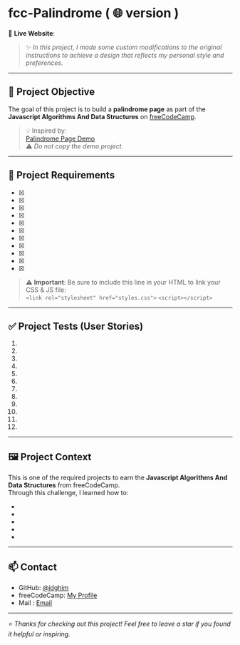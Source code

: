 # fcc-Palindrome ( 🌐 version ) 

🔗 **Live Website**: []()

> ✨ *In this project, I made some custom modifications to the original instructions to achieve a design that reflects my personal style and preferences.*

---
## 🎯 Project Objective

The goal of this project is to build a **palindrome page** as part of the **Javascript Algorithms And Data Structures** on [freeCodeCamp](https://www.freecodecamp.org/).

> 💡 Inspired by:  
[Palindrome Page Demo](https://palindrome-checker.freecodecamp.rocks/)  
⚠️ *Do not copy the demo project.*

---

## 📌 Project Requirements

- [x] 
- [x] 
- [x] 
- [x] 
- [x] 
- [x] 
- [x] 
- [x] 
- [x] 
- [x] 
- [x] 

> ⚠️ **Important**: Be sure to include this line in your HTML to link your CSS & JS file:  
> `<link rel="stylesheet" href="styles.css">`
> `<script></script>`

---

## ✅ Project Tests (User Stories)

1. 
2. 
3. 
4. 
5. 
6. 
7. 
8. 
9. 
10. 
11. 
12. 

---

## 🖼️ Project Context

This is one of the required projects to earn the **Javascript Algorithms And Data Structures** from freeCodeCamp.  
Through this challenge, I learned how to:

-  
-   
-  
-   
- 

---

## 📫 Contact

- GitHub: [@idghim](https://github.com/idghim)  
- freeCodeCamp: [My Profile](https://www.freecodecamp.org/IchemD)
- Mail : [Email](ichemdghim@gmail.com)

---

⭐ *Thanks for checking out this project! Feel free to leave a star if you found it helpful or inspiring.*


